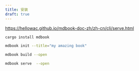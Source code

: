 ```yaml
---
title: 安装
draft: true
---
```



https://hellowac.github.io/mdbook-doc-zh/zh-cn/cli/serve.html
```bash
cargo install mdbook
```



```bash
mdbook init --title="my amazing book"
```


```bash
mdbook build --open
```


```bash
mdbook serve  --open
```